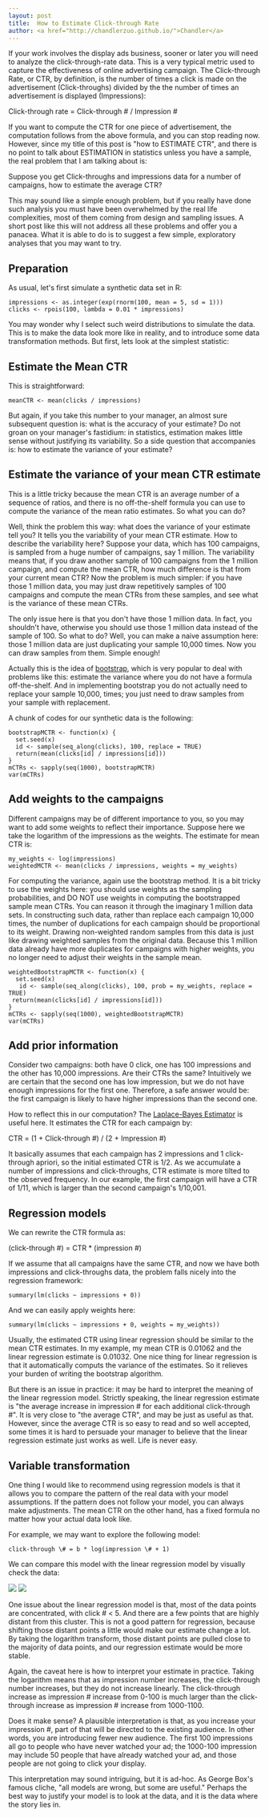 ```yaml
---
layout: post
title:  How to Estimate Click-through Rate
author: <a href="http://chandlerzuo.github.io/">Chandler</a>
---
```


If your work involves the display ads business, sooner or later you will need to analyze the click-through-rate data. This is a very typical metric used to capture the effectiveness of online advertising campaign. The Click-through Rate, or CTR, by definition, is the number of times a click is made on the advertisement (Click-throughs) divided by the the number of times an advertisement is displayed (Impressions):

  Click-through rate = Click-through \# / Impression \#

If you want to compute the CTR for one piece of advertisement, the computation follows from the above formula, and you can stop reading now. However, since my title of this post is "how to ESTIMATE CTR", and there is no point to talk about ESTIMATION in statistics unless you have a sample, the real problem that I am talking about is:

  Suppose you get Click-throughs and impressions data for a number of campaigns, how to estimate the average CTR?

This may sound like a simple enough problem, but if you really have done such analysis you must have been overwhelmed by the real life complexities, most of them coming from design and sampling issues. A short post like this will not address all these problems and offer you a panacea. What it is able to do is to suggest a few simple, exploratory analyses that you may want to try.

## Preparation

As usual, let's first simulate a synthetic data set in R:

	impressions <- as.integer(exp(rnorm(100, mean = 5, sd = 1)))
	clicks <- rpois(100, lambda = 0.01 * impressions)

You may wonder why I select such weird distributions to simulate the data. This is to make the data look more like in reality, and to introduce some data transformation methods. But first, lets look at the simplest statistic:

## Estimate the Mean CTR

This is straightforward:

	meanCTR <- mean(clicks / impressions)

But again, if you take this number to your manager, an almost sure subsequent question is: what is the accuracy of your estimate? Do not groan on your manager's fastidium: in statistics, estimation makes little sense without justifying its variability. So a side question that accompanies is: how to estimate the variance of your estimate?

## Estimate the variance of your mean CTR estimate

This is a little tricky because the mean CTR is an average number of a sequence of ratios, and there is no off-the-shelf formula you can use to compute the variance of the mean ratio estimates. So what you can do?

Well, think the problem this way: what does the variance of your estimate tell you? It tells you the variability of your mean CTR estimate. How to describe the variability here? Suppose your data, which has 100 campaigns, is sampled from a huge number of campaigns, say 1 million. The variability means that, if you draw another sample of 100 campaigns from the 1 million campaign, and compute the mean CTR, how much difference is that from your current mean CTR? Now the problem is much simpler: if you have those 1 million data, you may just draw repetitively samples of 100 campaigns and compute the mean CTRs from these samples, and see what is the variance of these mean CTRs.

The only issue here is that you don't have those 1 million data. In fact, you shouldn't have, otherwise you should use those 1 million data instead of the sample of 100. So what to do? Well, you can make a naive assumption here: those 1 million data are just duplicating your sample 10,000 times. Now you can draw samples from them. Simple enough!

Actually this is the idea of [bootstrap](en.wikipedia.org/wiki/Bootstrapping), which is very popular to deal with problems like this: estimate the variance where you do not have a formula off-the-shelf. And in implementing bootstrap you do not actually need to replace your sample 10,000, times; you just need to draw samples from your sample with replacement.

A chunk of codes for our synthetic data is the following:

	bootstrapMCTR <- function(x) {
	  set.seed(x)
	  id <- sample(seq_along(clicks), 100, replace = TRUE)
	  return(mean(clicks[id] / impressions[id]))
	}
	mCTRs <- sapply(seq(1000), bootstrapMCTR)
	var(mCTRs)

## Add weights to the campaigns

Different campaigns may be of different importance to you, so you may want to add some weights to reflect their importance. Suppose here we take the logarithm of the impressions as the weights. The estimate for mean CTR is:

	my_weights <- log(impressions)
	weightedMCTR <- mean(clicks / impressions, weights = my_weights)

For computing the variance, again use the bootstrap method. It is a bit tricky to use the weights here: you should use weights as the sampling probabilities, and DO NOT use weights in computing the bootstrapped sample mean CTRs. You can reason it through the imaginary 1 million data sets. In constructing such data, rather than replace each campaign 10,000 times, the number of duplications for each campaign should be proportional to its weight. Drawing non-weighted random samples from this data is just like drawing weighted samples from the original data. Because this 1 million data already have more duplicates for campaigns with higher weights, you no longer need to adjust their weights in the sample mean.

	weightedBootstrapMCTR <- function(x) {
	  set.seed(x)
	   id <- sample(seq_along(clicks), 100, prob = my_weights, replace = TRUE)
	 return(mean(clicks[id] / impressions[id]))
	}
	mCTRs <- sapply(seq(1000), weightedBootstrapMCTR)
	var(mCTRs)

## Add prior information

Consider two campaigns: both have 0 click, one has 100 impressions and the other has 10,000 impressions. Are their CTRs the same? Intuitively we are certain that the second one has low impression, but we do not have enough impressions for the first one. Therefore, a safe answer would be: the first campaign is likely to have higher impressions than the second one.

How to reflect this in our computation? The [Laplace-Bayes Estimator](en.wikipedia.org/wiki/Rule_of_succession) is useful here. It estimates the CTR for each campaign by:

CTR = (1 + Click-through \#) / (2 + Impression \#)

It basically assumes that each campaign has 2 impressions and 1 click-through apriori, so the initial estimated CTR is 1/2. As we accumulate a number of impressions and click-throughs, CTR estimate is more tilted to the observed frequency. In our example, the first campaign will have a CTR of 1/11, which is larger than the second campaign's 1/10,001.

## Regression models

We can rewrite the CTR formula as:

(click-through \#) = CTR * (impression \#)

If we assume that all campaigns have the same CTR, and now we have both impressions and click-throughs data, the problem falls nicely into the regression framework:
  
	summary(lm(clicks ~ impressions + 0))
  
And we can easily apply weights here:

	summary(lm(clicks ~ impressions + 0, weights = my_weights))

Usually, the estimated CTR using linear regression should be similar to the mean CTR estimates. In my example, my mean CTR is 0.01062 and the linear regression estimate is 0.01032. One nice thing for linear regression is that it automatically computs the variance of the estimates. So it relieves your burden of writing the bootstrap algorithm.

But there is an issue in practice: it may be hard to interpret the meaning of the linear regression model. Strictly speaking, the linear regression estimate is "the average increase in impression \# for each additional click-through \#". It is very close to "the average CTR", and may be just as useful as that. However, since the average CTR is so easy to read and so well accepted, some times it is hard to persuade your manager to believe that the linear regression estimate just works as well. Life is never easy.

## Variable transformation

One thing I would like to recommend using regression models is that it allows you to compare the pattern of the real data with your model assumptions. If the pattern does not follow your model, you can always make adjustments. The mean CTR on the other hand, has a fixed formula no matter how your actual data look like.

For example, we may want to explore the following model:

	click-through \# = b * log(impression \# + 1)

We can compare this model with the linear regression model by visually check the data:

![](https://dl.dropboxusercontent.com/u/72368739/blog/ctr/p1.png)
![](https://dl.dropboxusercontent.com/u/72368739/blog/ctr/p2.png)

One issue about the linear regression model is that, most of the data points are concentrated, with click \# < 5. And there are a few points that are highly distant from this cluster. This is not a good pattern for regression, because shifting those distant points a little would make our estimate change a lot. By taking the logarithm transform, those distant points are pulled close to the majority of data points, and our regression estimate would be more stable.

Again, the caveat here is how to interpret your estimate in practice. Taking the logarithm means that as impression number increases, the click-through number increases, but they do not increase linearly. The click-through increase as impression \# increase from 0-100 is much larger than the click-through increase as impression \# increase from 1000-1100.

Does it make sense? A plausible interpretation is that, as you increase your impression \#, part of that will be directed to the existing audience. In other words, you are introducing fewer new audience. The first 100 impressions all go to people who have never watched your ad; the 1000-100 impression may include 50 people that have already watched your ad, and those people are not going to click your display.

This interpretation may sound intriguing, but it is ad-hoc. As George Box's famous cliche, "all models are wrong, but some are useful." Perhaps the best way to justify your model is to look at the data, and it is the data where the story lies in.
